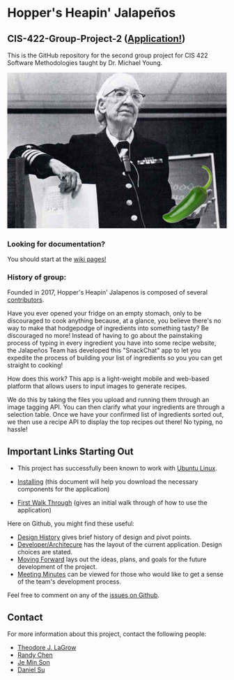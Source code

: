 # Hopper's Heapin' Jalapeños
## CIS-422-Group-Project-2 (<a href="http://422hopper.pythonanywhere.com/" target="_blank">Application!</a>) 

This is the GitHub repository for the second group project for CIS 422 Software Methodologies taught by Dr. Michael Young.

![alt text](https://github.com/tjlagrow/CIS-422-Group-Project-2/blob/master/Other_Files/Picture1.png)

### Looking for documentation?
You should start at the [wiki pages!](https://github.com/tjlagrow/CIS-422-Group-Project-2/wiki)


### History of group:
Founded in 2017, Hopper's Heapin' Jalapenos is composed of several [contributors](https://github.com/tjlagrow/CIS-422-Group-Project-2/wiki/Contributors). 

Have you ever opened your fridge on an empty stomach, only to be discouraged to cook anything 
because, at a glance, you believe there's no way to make that hodgepodge of ingredients into 
something tasty? Be discouraged no more! Instead of having to go about the painstaking process 
of typing in every ingredient you have into some recipe website, the Jalapeños Team has developed 
this "SnackChat" app to let you expedite the process of building your list of ingredients so you
you can get straight to cooking!

How does this work? This app is a light-weight mobile and web-based platform that allows users to input images to 
generate recipes.

We do this by taking the files you upload and running them through an image tagging API.
You can then clarify what your ingredients are through a selection table. Once we have 
your confirmed list of ingredients sorted out, we then use a recipe API to display the 
top recipes out there! No typing, no hassle! 

## Important Links Starting Out

* This project has successfully been known to work with [Ubuntu Linux](https://www.ubuntu.com/).

* [Installing](https://github.com/tjlagrow/CIS-422-Group-Project-2/wiki/Installation-Guide) (this document will help you download the necessary components for the application)

* [First Walk Through](https://github.com/tjlagrow/CIS-422-Group-Project-2/wiki/User) (gives an initial walk through of how to use the application)

Here on Github, you might find these useful:

* [Design History](https://github.com/tjlagrow/CIS-422-Group-Project-2/wiki/Design-History) gives brief history of design and pivot points.
* [Developer/Architecure](https://github.com/tjlagrow/CIS-422-Group-Project-2/wiki/Developer-Architecture) has the layout of the current application.  Design choices are stated.
* [Moving Forward](https://github.com/tjlagrow/CIS-422-Group-Project-2/wiki/Moving-Forward) lays out the ideas, plans, and goals for the future development of the project.
* [Meeting Minutes](https://github.com/tjlagrow/CIS-422-Group-Project-2/wiki/Meeting-Minutes) can be viewed for those who would like to get a sense of the team's development process.

Feel free to comment on any of the [issues on Github](https://github.com/tjlagrow/CIS-422-Group-Project-2/issues).

## Contact

For more information about this project, contact the following people: 
- [Theodore J. LaGrow](mailto:tlagrow@uoregon.edu)
- [Randy Chen](mailto:randy.chen96@gmail.com)
- [Je Min Son](mailto:jemin@uoregon.edu)
- [Daniel Su](mailto:dsu@uoregon.edu)
